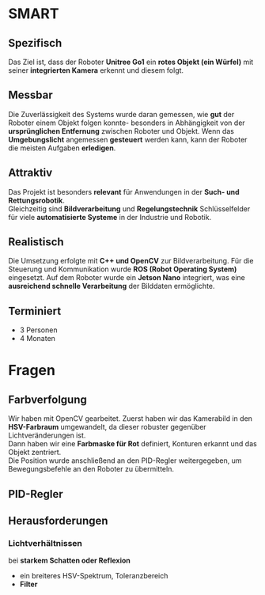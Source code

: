# SMART 
## Spezifisch 
Das Ziel ist, dass der Roboter **Unitree Go1** ein **rotes Objekt (ein Würfel)** mit seiner **integrierten Kamera** erkennt und diesem folgt. 

## Messbar 
Die Zuverlässigkeit des Systems wurde daran gemessen, wie **gut** der Roboter einem Objekt folgen konnte- besonders in Abhängigkeit von der **ursprünglichen Entfernung** zwischen Roboter und Objekt.
Wenn das **Umgebungslicht** angemessen **gesteuert** werden kann, kann der Roboter die meisten Aufgaben **erledigen**. 

## Attraktiv 
Das Projekt ist besonders **relevant** für Anwendungen in der **Such- und Rettungsrobotik**.  
Gleichzeitig sind **Bildverarbeitung** und **Regelungstechnik** Schlüsselfelder für viele **automatisierte Systeme** in der Industrie und Robotik. 

## Realistisch 
Die Umsetzung erfolgte mit **C++ und OpenCV** zur Bildverarbeitung. 
Für die Steuerung und Kommunikation wurde **ROS (Robot Operating System)** eingesetzt. 
Auf dem Roboter wurde ein **Jetson Nano** integriert, was eine **ausreichend schnelle Verarbeitung** der Bilddaten ermöglichte. 

## Terminiert 
- 3 Personen 
- 4 Monaten 


# Fragen 
## Farbverfolgung 
Wir haben mit OpenCV gearbeitet. Zuerst haben wir das Kamerabild in den **HSV-Farbraum** umgewandelt, da dieser robuster gegenüber Lichtveränderungen ist.  
Dann haben wir eine **Farbmaske für Rot** definiert, Konturen erkannt und das Objekt zentriert.  
Die Position wurde anschließend an den PID-Regler weitergegeben, um Bewegungsbefehle an den Roboter zu übermitteln. 

## PID-Regler 

## Herausforderungen 
### Lichtverhältnissen 
bei **starkem Schatten oder Reflexion** 
- ein breiteres HSV-Spektrum, Toleranzbereich 
- **Filter** 

